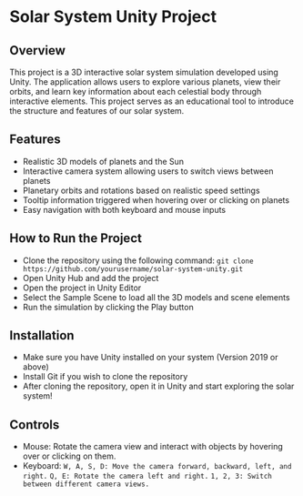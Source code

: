 # Solar System Unity Project

## Overview
This project is a 3D interactive solar system simulation developed using Unity. The application allows users to explore various planets, view their orbits, and learn key information about each celestial body through interactive elements. This project serves as an educational tool to introduce the structure and features of our solar system.

## Features
- Realistic 3D models of planets and the Sun
- Interactive camera system allowing users to switch views between planets
- Planetary orbits and rotations based on realistic speed settings
- Tooltip information triggered when hovering over or clicking on planets
- Easy navigation with both keyboard and mouse inputs

## How to Run the Project
- Clone the repository using the following command:
  `git clone https://github.com/yourusername/solar-system-unity.git`
- Open Unity Hub and add the project
- Open the project in Unity Editor
- Select the Sample Scene to load all the 3D models and scene elements
- Run the simulation by clicking the Play button

## Installation
- Make sure you have Unity installed on your system (Version 2019 or above)
- Install Git if you wish to clone the repository
- After cloning the repository, open it in Unity and start exploring the solar system!

## Controls
- Mouse: Rotate the camera view and interact with objects by hovering over or clicking on them.
- Keyboard:
`W, A, S, D: Move the camera forward, backward, left, and right.`
`Q, E: Rotate the camera left and right.`
`1, 2, 3: Switch between different camera views.`
